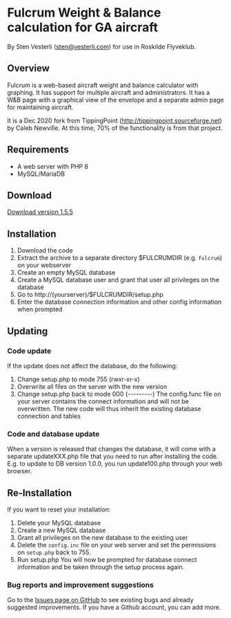 # Fulcrum Weight &amp; Balance calculation for GA aircraft

By Sten Vesterli (<sten@vesterli.com>) for use in Roskilde Flyveklub.

## Overview
Fulcrum is a web-based aircraft weight and balance calculator with graphing. It has support for multiple aircraft and administrators. It has a W&B page with a graphical view of the envelope and a separate admin page for maintaining aircraft.

It is a Dec 2020 fork from TippingPoint (http://tippingpoint.sourceforge.net) by Caleb Newville. At this time, 70% of the functionality is from that project.

## Requirements
* A web server with PHP 8
* MySQL/MariaDB

## Download
[Download version 1.5.5](https://github.com/vesterli/fulcrum-wb/archive/v1.5.5.zip)

## Installation
1. Download the code
2. Extract the archive to a separate directory $FULCRUMDIR (e.g. `fulcrum`) on your webserver
3. Create an empty MySQL database
4. Create a MySQL database user and grant that user all privileges on the database
5. Go to http://(yourserver)/$FULCRUMDIR/setup.php
6. Enter the database connection information and other config information when prompted

## Updating

### Code update
If the update does not affect the database, do the following:
1. Change setup.php to mode 755 (rwxr-xr-x)
2. Overwrite all files on the server with the new version
3. Change setup.php back to mode 000 (---------)
The config.func file on your server contains the connect information and will not be overwritten. The new code will thus
inherit the existing database connection and tables

### Code and database update
When a version is released that changes the database, it will come with a separate updateXXX.php file that you need to run after installing the code. E.g. to update to DB version 1.0.0, you run update100.php through your web browser.

## Re-Installation
If you want to reset your installation:
1. Delete your MySQL database
2. Create a new MySQL database
3. Grant all privileges on the new database to the existing user
4. Delete the `config.inc` file on your web server and set the permissions on `setup.php` back to 755.
5. Run setup.php
You will now be prompted for database connect information and be taken through the setup process again.


### Bug reports and improvement suggestions
Go to the [Issues page on GitHub](https://github.com/vesterli/fulcrum-wb/issues) to see existing bugs and already suggested improvements. If you have a Github account, you can add more.
